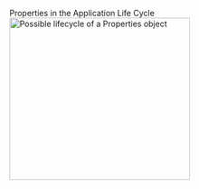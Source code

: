<p>
Properties in the Application Life Cycle<br />
<img src="https://docs.oracle.com/javase/tutorial/figures/essential/environment-1loads.gif" width="319" height="287" align="bottom" alt="Possible lifecycle of a Properties object">
</p>